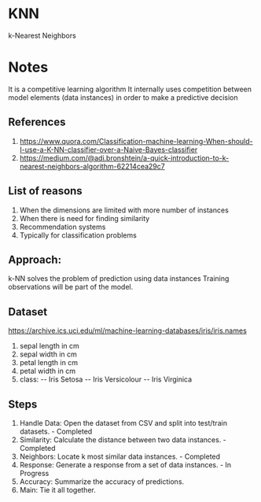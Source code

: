 # KNN
k-Nearest Neighbors

# Notes
It is a competitive learning algorithm
It internally uses competition between model elements (data instances) in order to make a predictive decision

## References
1. https://www.quora.com/Classification-machine-learning-When-should-I-use-a-K-NN-classifier-over-a-Naive-Bayes-classifier
2. https://medium.com/@adi.bronshtein/a-quick-introduction-to-k-nearest-neighbors-algorithm-62214cea29c7

## List of reasons
1. When the dimensions are limited with more number of instances
2. When there is need for finding similarity
3. Recommendation systems
4. Typically for classification problems


## Approach:
k-NN solves the problem of prediction using data instances
Training observations will be part of the model.

## Dataset
https://archive.ics.uci.edu/ml/machine-learning-databases/iris/iris.names
1. sepal length in cm
2. sepal width in cm
3. petal length in cm
4. petal width in cm
5. class: 
    -- Iris Setosa
    -- Iris Versicolour
    -- Iris Virginica

## Steps
1. Handle Data: Open the dataset from CSV and split into test/train datasets. - Completed
2. Similarity: Calculate the distance between two data instances. - Completed
3. Neighbors: Locate k most similar data instances. - Completed 
4. Response: Generate a response from a set of data instances. - In Progress
5. Accuracy: Summarize the accuracy of predictions.
6. Main: Tie it all together.